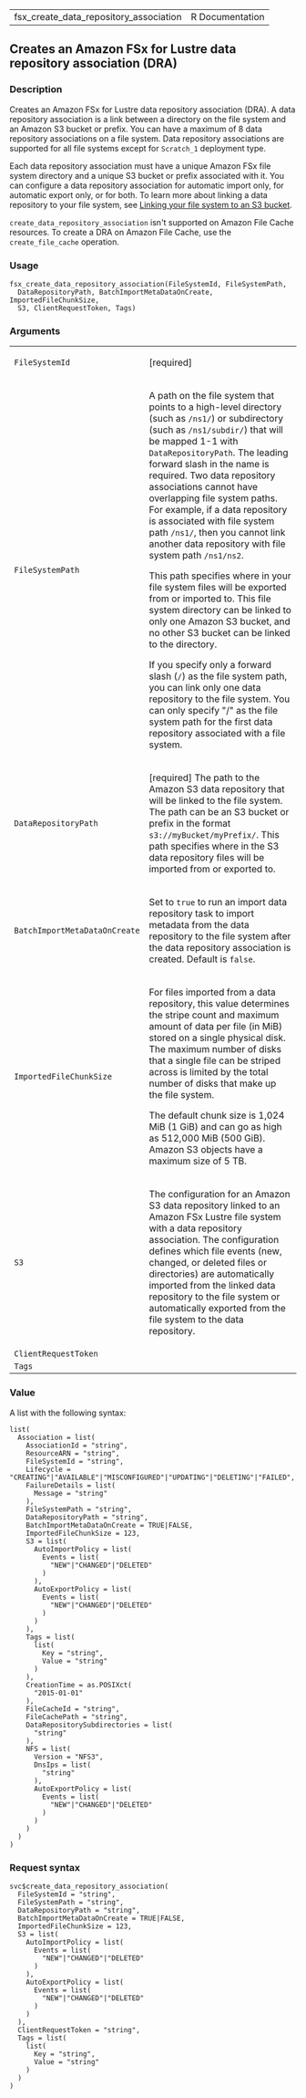 <table style="width: 100%;">
<tbody>
<tr class="odd">
<td>fsx_create_data_repository_association</td>
<td style="text-align: right;">R Documentation</td>
</tr>
</tbody>
</table>

## Creates an Amazon FSx for Lustre data repository association (DRA)

### Description

Creates an Amazon FSx for Lustre data repository association (DRA). A
data repository association is a link between a directory on the file
system and an Amazon S3 bucket or prefix. You can have a maximum of 8
data repository associations on a file system. Data repository
associations are supported for all file systems except for `Scratch_1`
deployment type.

Each data repository association must have a unique Amazon FSx file
system directory and a unique S3 bucket or prefix associated with it.
You can configure a data repository association for automatic import
only, for automatic export only, or for both. To learn more about
linking a data repository to your file system, see [Linking your file
system to an S3
bucket](https://docs.aws.amazon.com/fsx/latest/LustreGuide/create-dra-linked-data-repo.html).

`create_data_repository_association` isn't supported on Amazon File
Cache resources. To create a DRA on Amazon File Cache, use the
`create_file_cache` operation.

### Usage

    fsx_create_data_repository_association(FileSystemId, FileSystemPath,
      DataRepositoryPath, BatchImportMetaDataOnCreate, ImportedFileChunkSize,
      S3, ClientRequestToken, Tags)

### Arguments

<table>
<colgroup>
<col style="width: 35%" />
<col style="width: 65%" />
</colgroup>
<tbody>
<tr class="odd">
<td><code
id="fsx_create_data_repository_association_:_FileSystemId">FileSystemId</code></td>
<td><p>[required]</p></td>
</tr>
<tr class="even">
<td><code
id="fsx_create_data_repository_association_:_FileSystemPath">FileSystemPath</code></td>
<td><p>A path on the file system that points to a high-level directory
(such as <code style="white-space: pre;">⁠/ns1/⁠</code>) or subdirectory
(such as <code style="white-space: pre;">⁠/ns1/subdir/⁠</code>) that will
be mapped 1-1 with <code>DataRepositoryPath</code>. The leading forward
slash in the name is required. Two data repository associations cannot
have overlapping file system paths. For example, if a data repository is
associated with file system path <code
style="white-space: pre;">⁠/ns1/⁠</code>, then you cannot link another
data repository with file system path <code
style="white-space: pre;">⁠/ns1/ns2⁠</code>.</p>
<p>This path specifies where in your file system files will be exported
from or imported to. This file system directory can be linked to only
one Amazon S3 bucket, and no other S3 bucket can be linked to the
directory.</p>
<p>If you specify only a forward slash (<code>/</code>) as the file
system path, you can link only one data repository to the file system.
You can only specify "/" as the file system path for the first data
repository associated with a file system.</p></td>
</tr>
<tr class="odd">
<td><code
id="fsx_create_data_repository_association_:_DataRepositoryPath">DataRepositoryPath</code></td>
<td><p>[required] The path to the Amazon S3 data repository that will be
linked to the file system. The path can be an S3 bucket or prefix in the
format <code style="white-space: pre;">⁠s3://myBucket/myPrefix/⁠</code>.
This path specifies where in the S3 data repository files will be
imported from or exported to.</p></td>
</tr>
<tr class="even">
<td><code
id="fsx_create_data_repository_association_:_BatchImportMetaDataOnCreate">BatchImportMetaDataOnCreate</code></td>
<td><p>Set to <code>true</code> to run an import data repository task to
import metadata from the data repository to the file system after the
data repository association is created. Default is
<code>false</code>.</p></td>
</tr>
<tr class="odd">
<td><code
id="fsx_create_data_repository_association_:_ImportedFileChunkSize">ImportedFileChunkSize</code></td>
<td><p>For files imported from a data repository, this value determines
the stripe count and maximum amount of data per file (in MiB) stored on
a single physical disk. The maximum number of disks that a single file
can be striped across is limited by the total number of disks that make
up the file system.</p>
<p>The default chunk size is 1,024 MiB (1 GiB) and can go as high as
512,000 MiB (500 GiB). Amazon S3 objects have a maximum size of 5
TB.</p></td>
</tr>
<tr class="even">
<td><code
id="fsx_create_data_repository_association_:_S3">S3</code></td>
<td><p>The configuration for an Amazon S3 data repository linked to an
Amazon FSx Lustre file system with a data repository association. The
configuration defines which file events (new, changed, or deleted files
or directories) are automatically imported from the linked data
repository to the file system or automatically exported from the file
system to the data repository.</p></td>
</tr>
<tr class="odd">
<td><code
id="fsx_create_data_repository_association_:_ClientRequestToken">ClientRequestToken</code></td>
<td></td>
</tr>
<tr class="even">
<td><code
id="fsx_create_data_repository_association_:_Tags">Tags</code></td>
<td></td>
</tr>
</tbody>
</table>

### Value

A list with the following syntax:

    list(
      Association = list(
        AssociationId = "string",
        ResourceARN = "string",
        FileSystemId = "string",
        Lifecycle = "CREATING"|"AVAILABLE"|"MISCONFIGURED"|"UPDATING"|"DELETING"|"FAILED",
        FailureDetails = list(
          Message = "string"
        ),
        FileSystemPath = "string",
        DataRepositoryPath = "string",
        BatchImportMetaDataOnCreate = TRUE|FALSE,
        ImportedFileChunkSize = 123,
        S3 = list(
          AutoImportPolicy = list(
            Events = list(
              "NEW"|"CHANGED"|"DELETED"
            )
          ),
          AutoExportPolicy = list(
            Events = list(
              "NEW"|"CHANGED"|"DELETED"
            )
          )
        ),
        Tags = list(
          list(
            Key = "string",
            Value = "string"
          )
        ),
        CreationTime = as.POSIXct(
          "2015-01-01"
        ),
        FileCacheId = "string",
        FileCachePath = "string",
        DataRepositorySubdirectories = list(
          "string"
        ),
        NFS = list(
          Version = "NFS3",
          DnsIps = list(
            "string"
          ),
          AutoExportPolicy = list(
            Events = list(
              "NEW"|"CHANGED"|"DELETED"
            )
          )
        )
      )
    )

### Request syntax

    svc$create_data_repository_association(
      FileSystemId = "string",
      FileSystemPath = "string",
      DataRepositoryPath = "string",
      BatchImportMetaDataOnCreate = TRUE|FALSE,
      ImportedFileChunkSize = 123,
      S3 = list(
        AutoImportPolicy = list(
          Events = list(
            "NEW"|"CHANGED"|"DELETED"
          )
        ),
        AutoExportPolicy = list(
          Events = list(
            "NEW"|"CHANGED"|"DELETED"
          )
        )
      ),
      ClientRequestToken = "string",
      Tags = list(
        list(
          Key = "string",
          Value = "string"
        )
      )
    )
